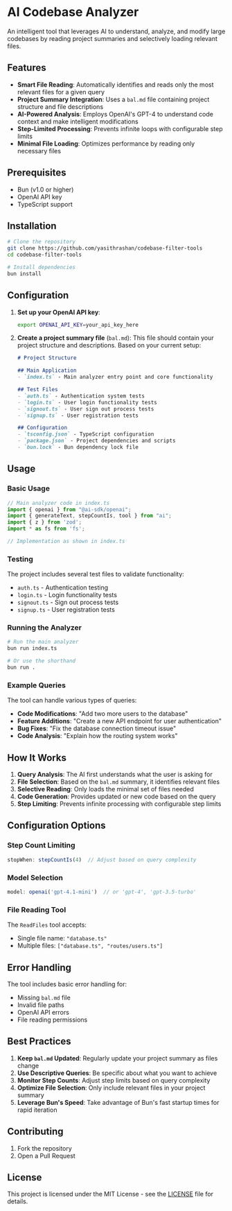 # AI Codebase Analyzer

An intelligent tool that leverages AI to understand, analyze, and modify large codebases by reading project summaries and selectively loading relevant files.

## Features

- **Smart File Reading**: Automatically identifies and reads only the most relevant files for a given query
- **Project Summary Integration**: Uses a `bal.md` file containing project structure and file descriptions
- **AI-Powered Analysis**: Employs OpenAI's GPT-4 to understand code context and make intelligent modifications
- **Step-Limited Processing**: Prevents infinite loops with configurable step limits
- **Minimal File Loading**: Optimizes performance by reading only necessary files

## Prerequisites

- Bun (v1.0 or higher)
- OpenAI API key
- TypeScript support

## Installation

```bash
# Clone the repository
git clone https://github.com/yasithrashan/codebase-filter-tools
cd codebase-filter-tools

# Install dependencies
bun install
```

## Configuration

1. **Set up your OpenAI API key**:
   ```bash
   export OPENAI_API_KEY=your_api_key_here
   ```

2. **Create a project summary file** (`bal.md`):
   This file should contain your project structure and descriptions. Based on your current setup:

   ```markdown
   # Project Structure

   ## Main Application
   - `index.ts` - Main analyzer entry point and core functionality

   ## Test Files
   - `auth.ts` - Authentication system tests
   - `login.ts` - User login functionality tests
   - `signout.ts` - User sign out process tests
   - `signup.ts` - User registration tests

   ## Configuration
   - `tsconfig.json` - TypeScript configuration
   - `package.json` - Project dependencies and scripts
   - `bun.lock` - Bun dependency lock file
   ```

## Usage

### Basic Usage

```typescript
// Main analyzer code in index.ts
import { openai } from "@ai-sdk/openai";
import { generateText, stepCountIs, tool } from "ai";
import { z } from 'zod';
import * as fs from 'fs';

// Implementation as shown in index.ts
```

### Testing

The project includes several test files to validate functionality:
- `auth.ts` - Authentication testing
- `login.ts` - Login functionality tests
- `signout.ts` - Sign out process tests
- `signup.ts` - User registration tests

### Running the Analyzer

```bash
# Run the main analyzer
bun run index.ts

# Or use the shorthand
bun run .
```

### Example Queries

The tool can handle various types of queries:

- **Code Modifications**: "Add two more users to the database"
- **Feature Additions**: "Create a new API endpoint for user authentication"
- **Bug Fixes**: "Fix the database connection timeout issue"
- **Code Analysis**: "Explain how the routing system works"

## How It Works

1. **Query Analysis**: The AI first understands what the user is asking for
2. **File Selection**: Based on the `bal.md` summary, it identifies relevant files
3. **Selective Reading**: Only loads the minimal set of files needed
4. **Code Generation**: Provides updated or new code based on the query
5. **Step Limiting**: Prevents infinite processing with configurable step limits

## Configuration Options

### Step Count Limiting

```typescript
stopWhen: stepCountIs(4)  // Adjust based on query complexity
```

### Model Selection

```typescript
model: openai('gpt-4.1-mini')  // or 'gpt-4', 'gpt-3.5-turbo'
```

### File Reading Tool

The `ReadFiles` tool accepts:
- Single file name: `"database.ts"`
- Multiple files: `["database.ts", "routes/users.ts"]`

## Error Handling

The tool includes basic error handling for:
- Missing `bal.md` file
- Invalid file paths
- OpenAI API errors
- File reading permissions

## Best Practices

1. **Keep `bal.md` Updated**: Regularly update your project summary as files change
2. **Use Descriptive Queries**: Be specific about what you want to achieve
3. **Monitor Step Counts**: Adjust step limits based on query complexity
4. **Optimize File Selection**: Only include relevant files in your project summary
5. **Leverage Bun's Speed**: Take advantage of Bun's fast startup times for rapid iteration

## Contributing

1. Fork the repository
2. Open a Pull Request

## License

This project is licensed under the MIT License - see the [LICENSE](LICENSE) file for details.